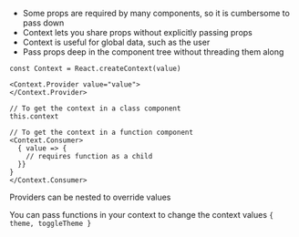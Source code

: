 - Some props are required by many components, so it is cumbersome to pass down
- Context lets you share props without explicitly passing props
- Context is useful for global data, such as the user
- Pass props deep in the component tree without threading them along

```
const Context = React.createContext(value)

<Context.Provider value="value">
</Context.Provider>

// To get the context in a class component
this.context

// To get the context in a function component
<Context.Consumer>
  { value => {
    // requires function as a child
  }}
}
</Context.Consumer>
```

Providers can be nested to override values

You can pass functions in your context to change the context values
`{ theme, toggleTheme }`

